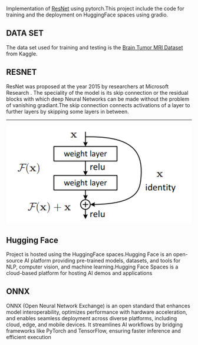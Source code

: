 


Implementation of [ResNet](https://arxiv.org/pdf/1512.03385) using pytorch.This project include the code for training and the deployment on HuggingFace spaces using gradio.

## DATA SET 
The data set used for training and testing is the [Brain Tumor MRI Dataset](https://www.kaggle.com/datasets/masoudnickparvar/brain-tumor-mri-dataset) from Kaggle.


## RESNET
ResNet was proposed at the year 2015 by researchers at Microsoft Research . The speciality of the model is its skip connection  or the residual blocks with which deep Neural Networks can be made without the problem of vanishing gradiant.The skip connection connects activations of a  layer to further layers by skipping some layers in between.
***

![alt text](assets/image.png)

## Hugging Face
Project is hosted using the HuggingFace spaces.Hugging Face is an open-source AI platform providing pre-trained models, datasets, and tools for NLP, computer vision, and machine learning.Hugging Face Spaces is a cloud-based platform for hosting AI demos and applications

## ONNX
ONNX (Open Neural Network Exchange) is an open standard that enhances model interoperability, optimizes performance with hardware acceleration, and enables seamless deployment across diverse platforms, including cloud, edge, and mobile devices. It streamlines AI workflows by bridging frameworks like PyTorch and TensorFlow, ensuring faster inference and efficient execution



